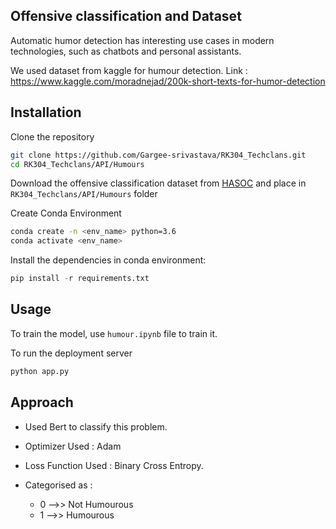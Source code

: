 ## Offensive classification and Dataset

Automatic humor detection has interesting use cases in modern technologies, such as chatbots and personal assistants.

We used dataset from kaggle for humour detection. Link : https://www.kaggle.com/moradnejad/200k-short-texts-for-humor-detection

## Installation

Clone the repository
```bash
git clone https://github.com/Gargee-srivastava/RK304_Techclans.git
cd RK304_Techclans/API/Humours
```

Download the offensive classification dataset from [HASOC](https://hasocfire.github.io/hasoc/2019/dataset.html) and place in `RK304_Techclans/API/Humours` folder

Create Conda Environment
```bash
conda create -n <env_name> python=3.6
conda activate <env_name>
```

Install the dependencies in conda environment:
```python
pip install -r requirements.txt
```

## Usage

To train the model, use `humour.ipynb` file to train it.

To run the deployment server 

```python
python app.py
```

## Approach
- Used Bert to classify this problem.
- Optimizer Used : Adam
- Loss Function Used : Binary Cross Entropy.
- Categorised as :

    - 0 -->> Not Humourous
    - 1 -->> Humourous